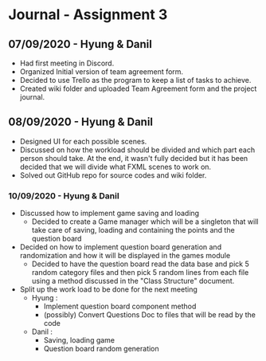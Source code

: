 # Journal - Assignment 3

## 07/09/2020 - Hyung & Danil

- Had first meeting in Discord.
- Organized Initial version of team agreement form.
- Decided to use Trello as the program to keep a list of tasks to achieve.
- Created wiki folder and uploaded Team Agreement form and the project journal.

## 08/09/2020 - Hyung & Danil

- Designed UI for each possible scenes.
- Discussed on how the workload should be divided and which part each person should take. At the end, it wasn't fully decided but it has been decided that we will divide what FXML scenes to work on.
- Solved out GitHub repo for source codes and wiki folder.

### 10/09/2020 - Hyung & Danil

- Discussed how to implement game saving and loading
  - Decided to create a Game manager which will be a singleton that will take care of saving, loading and containing the points and the question board
- Decided on how to implement question board generation and randomization and how it will be displayed in the games module
  - Decided to have the question board read the data base and pick 5 random category files and then pick 5 random lines from each file using a method discussed in the "Class Structure" document.
- Split up the work load to be done for the next meeting
  - Hyung : 
    - Implement question board component method
    - (possibly) Convert Questions Doc to files that will be read by the code
  - Danil :
    - Saving, loading game
    - Question board random generation